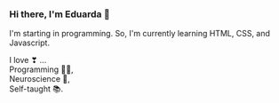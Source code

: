 ### Hi there, I'm Eduarda 👋

<!--
**DuPorangaba/DuPorangaba** is a ✨ _special_ ✨ repository because its `README.md` (this file) appears on your GitHub profile. -->
I'm starting in programming. So, I'm currently learning HTML, CSS, and Javascript.

I love ❣ ... 
<br>Programming 🐱‍💻, 
<br>Neuroscience 🧠, 
<br>Self-taught 📚. 















